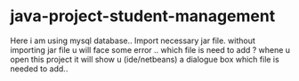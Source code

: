 # java-project-student-management
Here i am using mysql database..
Import necessary jar file.
without importing jar file u will face some error ..
which file is need to add ?
whene u open this project it will show u (ide/netbeans) a dialogue box which file is needed to add.. 
